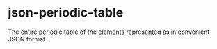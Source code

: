 # json-periodic-table
The entire periodic table of the elements represented as in convenient JSON format
